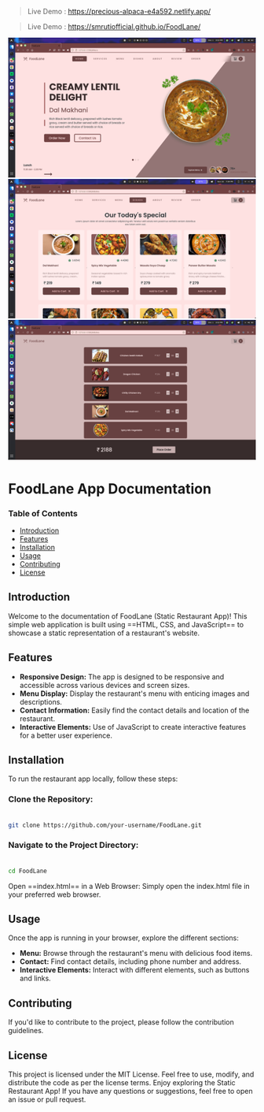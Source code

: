 > Live Demo : https://precious-alpaca-e4a592.netlify.app/

> Live Demo : https://smrutiofficial.github.io/FoodLane/

![preview](/src/ts1.png)  
![preview2](/src/pc2.png)  
![preview](/src/ts2.png)  

# FoodLane App Documentation

### Table of Contents

- [Introduction](#Introduction)
- [Features](#Features)
- [Installation](#Installation)
- [Usage](#Usage)
- [Contributing](#Contributing)
- [License](#License)
## Introduction

Welcome to the documentation of FoodLane (Static Restaurant App)! This simple web application is built using ==HTML, CSS, and JavaScript== to showcase a static representation of a restaurant's website.
## Features

- **Responsive Design:** The app is designed to be responsive and accessible across various devices and screen sizes.
- **Menu Display:** Display the restaurant's menu with enticing images and descriptions.
- **Contact Information:** Easily find the contact details and location of the restaurant.
- **Interactive Elements:** Use of JavaScript to create interactive features for a better user experience.
## Installation

To run the restaurant app locally, follow these steps:
### Clone the Repository:
```bash

git clone https://github.com/your-username/FoodLane.git

```
### Navigate to the Project Directory:
```bash

cd FoodLane

```

Open ==index.html== in a Web Browser:
Simply open the index.html file in your preferred web browser.

## Usage 

Once the app is running in your browser, explore the different sections:

- **Menu:** Browse through the restaurant's menu with delicious food items.
- **Contact:** Find contact details, including phone number and address.
- **Interactive Elements:** Interact with different elements, such as buttons and links.

## Contributing

If you'd like to contribute to the project, please follow the contribution guidelines.

## License

This project is licensed under the MIT License. Feel free to use, modify, and distribute the code as per the license terms.
Enjoy exploring the Static Restaurant App! If you have any questions or suggestions, feel free to open an issue or pull request.